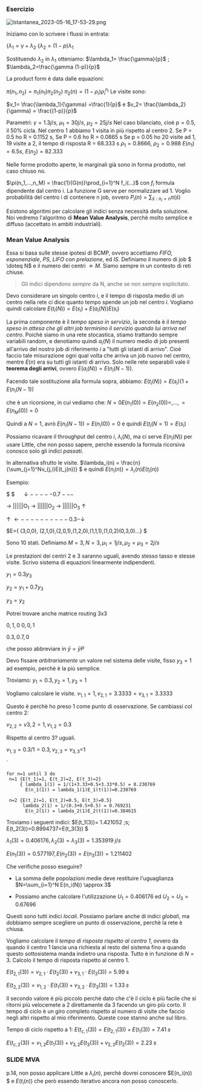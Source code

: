 ### Esercizio

![Istantanea_2023-05-16_17-53-29.png](/home/festinho/Scrivania/Istantanea_2023-05-16_17-53-29.png)

Iniziamo con lo scrivere i flussi in entrata:

$\{ \lambda_1= \gamma + \lambda_2$
$\{\lambda_2 = (1-p)\lambda_1$

Sostituendo $\lambda_2$ in $\lambda_1$ otteniamo:
$\lambda_1= \frac{\gamma}{p}$ ; $\lambda_2=\frac{\gamma (1-p)}{p}$

La product form è data dalle equazioni:

$\pi(n_1,n_2) = \pi_1(n_1) \pi_2(n_2)$
$\pi_2(n)=(1-\rho_i)\rho_i^{n_i}$
Le visite sono:

$v_1= \frac{\lambda_1}{\gamma} =\frac{1}{p}$ e $v_2= \frac{\lambda_2}{\gamma} = \frac{(1-p)}{p}$

Parametri: $\gamma= 1.3 j/s$, $\mu_1= 30j/s$, $\mu_2=25 j/s$
Nel caso bilanciato, cioè $p=0.5$, il 50% cicla.
Nel centro 1 abbiamo 1 visita in più rispetto al centro 2.
Se P = 0.5 ho R = 0.1152 s, 
Se P = 0.6 ho R = 0.0865 s
Se p = 0.05 ho 20 visite ad 1, 19 visite a 2, il tempo di risposta R = 68.333 s
$\rho_1= 0.8666$, $\rho_2=0.988$
$E(n_1) = 6.5 s$, $E(n_2)= 82.333$

Nelle forme prodotto aperte, le marginali già sono in forma prodotto, nel caso chiuso no.

$\pi(n_1,...,n_M) = \frac{1}{G(n)}\prod_{i=1}^N f_i(...)$ con $f_i$ formula dipendente dal centro i. La funzione G serve per normalizzare ad 1.
Voglio probabilità del centro i di contenere n job, ovvero $P_i(n) = \sum_{\bar{s}: n_i=n }\pi(\bar{s})$

Esistono algoritmi per calcolare gli indici senza necessità della soluzione.
Noi vedremo l'algoritmo di **Mean Value Analysis**, perchè molto semplice e diffuso (accettato in ambiti industriali).

### Mean Value Analysis

Essa si basa sulle stesse ipotesi di BCMP, ovvero accettiamo *FIFO, esponenziale*, *PS*, *LIFO con prelazione*, ed *IS*.
Definiamo il numero di job $ \doteq N$ e il numero dei centri $\doteq M$.
Siamo sempre in un contesto di reti chiuse. 

> Gli indici dipendono *sempre* da N, anche se non sempre esplicitato.

Devo considerare un singolo centro $i$, e il tempo di risposta medio di un centro nella rete ci dice quanto tempo spende un job nel centro $i$.
Vogliamo quindi calcolare $E(t_i(N)) = E(s_i) + E(a_i(N))E(s_i)$

La prima componente è il *tempo speso in servizio*, la seconda è il *tempo speso in attesa che gli altri job terminino il servizio quando lui arriva nel centro*. 
Poichè siamo in una rete stocastica, stiamo trattando sempre variabili random, e denotiamo quindi $a_i(N)$ il numero medio di job presenti all'arrivo del nostro job di riferimento *i* a "tutti gli istanti di arrivo".
Cioè faccio tale misurazione ogni qual volta che arriva un job nuovo nel centro, mentre $E(n)$ era su tutti gli istanti di arrivo.
Solo nelle rete separabili vale il **teorema degli arrivi**, ovvero $E(a_i(N))= E(n_i(N-1))$.

Facendo tale sostituzione alla formula sopra, abbiamo:
$E(t_i(N)) = E(s_i)(1+E(n_i(N-1))$

che è un ricorsione, in cui vediamo che:
$N=0    E(n_1(0)) = E(n_2(0))=,...,=E(n_M(0)) = 0$

Quindi a $N=1$, avrò $E(n_i(N-1))= E(n_i(0))=0$
e quindi $E(t_i(N=1)= E(s_i)$

Possiamo ricavare il throughput del centro $i$, $\lambda_i(N)$, ma ci serve $E(n_i(N))$ per usare Little, che non posso sapere, perchè essendo la formula ricorsiva conosco solo gli indici *passati*.

In alternativa sfrutto le visite.
$\lambda_i(n) = \frac{n}{\sum_{j=1}^Nv_{j,i}E(t_j(n))} $ e quindi
$E(n_i(n)) = \lambda_i(n)E(t_i(n))$

Esempio:

$ $            $\downarrow-----0.7---$

$\rightarrow$ ||||||O$_1$ $\rightarrow$ ||||||O$_2$ $\rightarrow$ ||||||O$_3$ $\uparrow$

$\uparrow$ $\leftarrow----------0.3- \downarrow$

$E=\{ (3,0,0), (2,1,0),(2,0,1),(1,2,0),(1,1,1),(1,0,2)(0,3,0)...\}
$

Sono 10 stati. Definiamo $M=3,N=3,\mu_1=1j/s,\mu_2=\mu_3=2j/s$

Le prestazioni dei centri 2 e 3 saranno uguali, avendo stesso tasso e stesse visite.
Scrivo sistema di equazioni linearmente indipendenti.

$y_1=0.3y_3$

$y_2=y_1 + 0.7 y_3$

$y_3=y_2$

Potrei trovare anche matrice routing 3x3

$0, 1,0$
$0,0,1$

$0.3,0.7,0$

che posso abbreviare in $\bar{y}=\bar{y}P$

Devo fissare *arbitrariamente* un valore nel sistema delle visite, fisso $y_3=1$ ad esempio, perchè è la più semplice.

Troviamo: $y_1=0.3, y_2=1,y_3=1$

Vogliamo calcolare le visite.
$v_{1,1}=1, v_{2,1}=3.3333= v_{3,1}=3.3333$

Questo è perchè ho preso 1 come punto di osservazione. Se cambiassi col centro 2:

$v_{2,2}=v{3,2}=1, v_{1,2}=0.3$

Rispetto al centro 3? uguali.

$v_{1,3}=0.3/1=0.3, v_{2,3}=v_{3,3}$=1

`

```
for n=1 until 3 do    
 n=1 {E(t_1)=1, E(t_2)=2, E(t_3)=2} 
     { lambda_1(1) = 1/(1+3.33+0.5+3.33*0.5) = 0.230769
       E(n_1(1)) = lambda_1(1)E_1(t(1))=0.230769

 n=2 {E(t_2)=1, E(t_2)=0.5, E(t_3)=0.5}
      lambda_2(1) = 1/(0.3+0.5+0.5) = 0.769231
       E(n_2(1)) = lambda_2(1)E_2(t(1))=0.384615
```

Troviamo i seguent indici:
$E(t_1(3))= 1.421052 \;s; E(t_2(3))=0.8994737=E(t_3(3))
$

$\lambda_1(3)=0.406176, \lambda_2(3)=\lambda_3(3)=1.353919 \;j/s$

$E(n_1(3))=0.577197, E(n_2(3))=E(n_3(3))=1.211402$

Che verifiche posso eseguire?

* La somma delle popolazioni medie deve restituire l'uguaglianza $N=\sum_{i=1}^N E(n_i(N)) \approx 3$

* Possiamo anche calcolare l'utilizzazione $U_1= 0.406176$ ed $U_2=U_3=0.67696$

Questi sono tutti indici *locali*. Possiamo parlare anche di indici *globali*, ma dobbiamo sempre scegliere un punto di osservazione, perchè la rete è chiusa.

Vogliamo calcolare il *tempo di risposta rispetto al centro 1*, ovvero da quando il centro 1 lancia una richiesta al resto del sistema fino a quando questo sottosistema manda indietro una risposta.
Tutto è in funzione di $N=3$. Calcolo il tempo di risposta rispetto al centro 1.

$E(t_{2,1}(3))=v_{2,1}\cdot E(t_2(3)) + v_{3,1} \cdot E(t_3(3)) = 5.99 \; s$

$E(t_{2,2}(3)) = v_{1,2} \cdot E(t_1(3)) + v_{3,2} \cdot E(t_3(3)) = 1.33 \; s$

Il secondo valore è più piccolo perchè dato che c'è il ciclo è più facile che si ritorni più velocemete a 2 direttamente da 3 facendo un giro più corto.
Il tempo di ciclo è un giro completo rispetto al numero di visite che faccio negli altri rispetto al mio riferimento. Queste cose stanno anche sul libro.

Tempo di ciclo rispetto a 1:
$E(t_{c,1}(3))= E(t_{2,1}(3)) + E(t_1(3))= 7.41 \;s$

$E(t_{c,2}(3))= v_{1,2}E(t_1(3)) + v_{3,2}E(t_3(3))+ v_{2,2}E(t_2(3)) = 2.23 \; s$

### SLIDE MVA

p.14, non posso applicare Little a $\lambda_i(n)$, perchè dovrei conoscere $E(n_i(n)) $ e $E(t_i(n))$ che però essendo iterativo ancora non posso conoscerlo.
